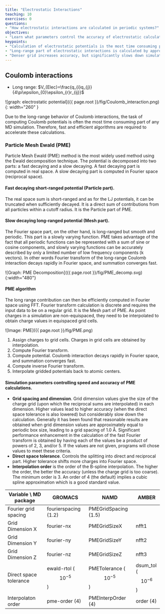 ```yaml
---
title: "Electrostatic Interactions"
teaching: 10
exercises: 0
questions:
- "How electrostatic interactions are calculated in periodic systems?"
objectives:
- "Learn what parameters control the accuracy of electrostatic calculations"
keypoints:
- "Calculation of electrostatic potentials is the most time consuming part of any MD simulation"
- "Long-range part of electrostatic interactions is calculated by approximating Coulomb potentials on a grid" 
- "Denser grid increases accuracy, but significantly slows down simulation"
---
```

## Coulomb interactions
- Long range: $V_{Elec}=\frac{q_{i}q_{j}}{4\pi\epsilon_{0}\epsilon_{r}r_{ij}}$

![graph: electrostatic potential]({{ page.root }}/fig/Coulomb_interaction.png){: width="260" }

Due to the long-range behavior of Coulomb interactions, the task of computing Coulomb potentials is often the most time consuming part of any MD simulation.  Therefore, fast and efficient algorithms are required to accelerate these calculations.

### Particle Mesh Ewald (PME) 
Particle Mesh Ewald (PME) method is the most widely used method using the Ewald decomposition technique. The potential is decomposed into two parts: a fast decaying and a slow decaying. A fast decaying part is computed in real space. A slow decaying part is computed in Fourier space (reciprocal space). 

#### Fast decaying short-ranged potential (Particle part).
The real space sum is short-ranged and as for the LJ potentials, it can be truncated when sufficiently decayed. It is a direct sum of contributions from all particles within a cutoff radius. It is the Particle part of PME.

#### Slow decaying long-ranged potential (Mesh part).
The Fourier space part, on the other hand, is long-ranged but smooth and periodic. This part is a slowly varying function. PME takes advantage of the fact that all periodic functions can be represented with a sum of sine or cosine components, and slowly varying functions can be accurately described by only a limited number of low frequency components (k vectors). In other words Fourier transform of the long-range Coulomb interaction decays rapidly in Fourier space, and summation converges fast.    

![Graph: PME Decomposition]({{ page.root }}/fig/PME_decomp.svg){:width="480"}

#### PME algorithm
The long range contribution can then be efficiently computed in Fourier space using FFT. Fourier transform calculation is discrete and requires the input data to be on a regular grid. It is the  Mesh part of PME. As point charges in a simulation are non-equispaced, they need to be interpolated to obtain charge values in equispaced grid cells. 

![Image: PME]({{ page.root }}/fig/PME.png)

1. Assign charges to grid cells. Charges in grid cells are obtained by interpolation. 
2. Compute Fourier transform. 
3. Compute potential. Coulomb interaction decays rapidly in Fourier space, and summation converges fast.     
4. Compute inverse Fourier transform. 
5. Interpolate gridded potentials back to atomic centers.  

#### Simulation parameters controlling speed and accuracy of PME calculations.
- **Grid spacing and dimension**. Grid dimension values give the size of the charge grid (upon which the reciprocal sums are interpolated) in each dimension. Higher values lead to higher accuracy (when the direct space tolerance is also lowered) but considerably slow down the calculation. Generally it has been found that reasonable results are obtained when grid dimension values are approximately equal to periodic box size, leading to a grid spacing of 1.0 Å. Significant performance enhancement in the calculation of the fast Fourier transform is obtained by having each of the values be a product of powers of 2, 3, and/or 5.  If the values are not given, programs will chose values to meet these criteria.
- **Direct space tolerance**. Controls the splitting into direct and reciprocal part. Higher tolerance shifts more charges into Fourier space.
- **Interpolation order** is the order of the B-spline interpolation. The higher the order, the better the accuracy (unless the charge grid is too coarse). The minimum order is 3. An order of 4 (the default) implies a cubic spline approximation which is a good standard value.  


| Variable \ MD package | GROMACS                  | NAMD                      | AMBER                  |
|-----------------------|--------------------------|---------------------------|------------------------|
| Fourier grid spacing  | fourierspacing (1.2)     | PMEGridSpacing  (1.5)     |                        |
| Grid Dimension X      | fourier-nx               | PMEGridSizeX              |  nfft1                 |
| Grid Dimension Y      | fourier-ny               | PMEGridSizeY              |  nfft2                 |
| Grid Dimension Z      | fourier-nz               | PMEGridSizeZ              |  nfft3                 |
| Direct space tolerance| ewald-rtol ($$10^{-5}$$) | PMETolerance ($$10^{-5}$$)| dsum_tol ($$10^{-6}$$) |
| Interpolaton order    | pme-order (4)            | PMEInterpOrder (4)        | order (4)              |

